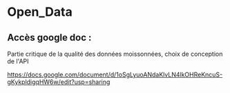 # Open_Data

## Accès google doc :

Partie critique de la qualité des données moissonnées, choix de conception de l'API 

https://docs.google.com/document/d/1oSgLyuoANdaKlvLN4lkOHReKncuS-gKykpldigqHW6w/edit?usp=sharing
